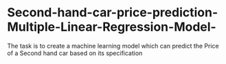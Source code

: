 # Second-hand-car-price-prediction-Multiple-Linear-Regression-Model-
The task is to create a machine learning model which can predict the Price of a Second hand car based on its specification
